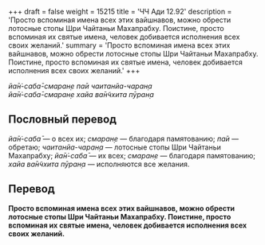 +++
draft = false
weight = 15215
title = 'ЧЧ Ади 12.92'
description = 'Просто вспоминая имена всех этих вайшнавов, можно обрести лотосные стопы Шри Чайтаньи Махапрабху. Поистине, просто вспоминая их святые имена, человек добивается исполнения всех своих желаний.'
summary = 'Просто вспоминая имена всех этих вайшнавов, можно обрести лотосные стопы Шри Чайтаньи Махапрабху. Поистине, просто вспоминая их святые имена, человек добивается исполнения всех своих желаний.'
+++

_йа̄н̇-саба̄-смаран̣е па̄и чаитанйа-чаран̣а  
йа̄н̇-саба̄-смаран̣е хайа ва̄н̃чхита пӯран̣а_

## Пословный перевод

_йа̄н̇_\-_саба̄_ — о всех их; _смаран̣е_ — благодаря памятованию; _па̄и_ — обретаю; _чаитанйа_\-_чаран̣а_ — лотосные стопы Шри Чайтаньи Махапрабху; _йа̄н̇_\-_саба̄_ — их всех; _смаран̣е_ — благодаря памятованию; _хайа_ _ва̄н̃чхита_ _пӯран̣а_ — исполняются все желания.

## Перевод

**Просто вспоминая имена всех этих вайшнавов, можно обрести лотосные стопы Шри Чайтаньи Махапрабху. Поистине, просто вспоминая их святые имена, человек добивается исполнения всех своих желаний.**
